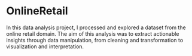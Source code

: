 # OnlineRetail
In this data analysis project, I processed and explored a dataset from the online retail domain. The aim of this analysis was to extract actionable insights through data manipulation, from cleaning and transformation to visualization and interpretation.
